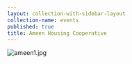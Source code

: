 ```yaml
---
layout: collection-with-sidebar-layout
collection-name: events
published: true
title: Ameen Housing Cooperative
---
```

![ameen1.jpg]({{site.baseurl}}/media/ameen1.jpg)


